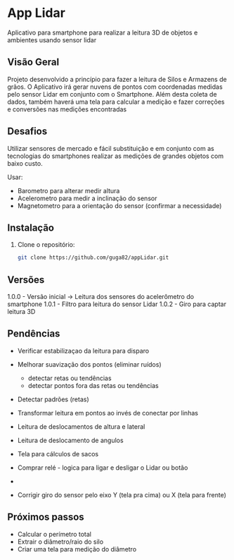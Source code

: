 # App Lidar

Aplicativo para smartphone para realizar a leitura 3D de objetos e ambientes usando sensor lidar


## Visão Geral

Projeto desenvolvido a princípio para fazer a leitura de Silos e Armazens de grãos. O Aplicativo irá gerar nuvens de pontos com coordenadas medidas pelo sensor Lidar em conjunto com o Smartphone.
Além desta coleta de dados, também haverá uma tela para calcular a medição e fazer correções e conversões nas medições encontradas

## Desafios

Utilizar sensores de mercado e fácil substituição e em conjunto com as tecnologias do smartphones realizar as medições de grandes objetos com baixo custo.

Usar:
   - Barometro para alterar medir altura
   - Acelerometro para medir a inclinação do sensor
   - Magnetometro para a orientação do sensor (confirmar a necessidade)

## Instalação

1. Clone o repositório:

   ```bash
   git clone https://github.com/guga82/appLidar.git

   
## Versões
1.0.0 - Versão inicial -> Leitura dos sensores do acelerômetro do smartphone
1.0.1 - Filtro para leitura do sensor Lidar
1.0.2 - Giro para captar leitura 3D


## Pendências
- Verificar estabilizaçao da leitura para disparo
- Melhorar suavização dos pontos (eliminar ruídos)
   - detectar retas ou tendências
   - detectar pontos fora das retas ou tendências
- Detectar padrões (retas)
- Transformar leitura em pontos ao invés de conectar por linhas
- Leitura de deslocamentos de altura e lateral
- Leitura de deslocamento de angulos
- Tela para cálculos de sacos
- Comprar relé - logica para ligar e desligar o Lidar ou botão
- 


- Corrigir giro do sensor pelo eixo Y (tela pra cima) ou X (tela para frente)


## Próximos passos
- Calcular o perímetro total
- Extrair o diâmetro/raio do silo
- Criar uma tela para medição do diâmetro
